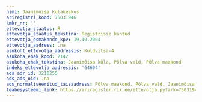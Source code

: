 ```yaml
---
nimi: Jaanimõisa Külakeskus
ariregistri_kood: 75031946
kmkr_nr: ''
ettevotja_staatus: R
ettevotja_staatus_tekstina: Registrisse kantud
ettevotja_esmakande_kpv: 19.10.2004
ettevotja_aadress: .na
asukoht_ettevotja_aadressis: Kuldvitsa-4
asukoha_ehak_kood: 2142
asukoha_ehak_tekstina: Jaanimõisa küla, Põlva vald, Põlva maakond
indeks_ettevotja_aadressis: '64604'
ads_adr_id: 3210255
ads_ads_oid: .na
ads_normaliseeritud_taisaadress: Põlva maakond, Põlva vald, Jaanimõisa küla, Kuldvitsa-4
teabesysteemi_link: https://ariregister.rik.ee/ettevotja.py?ark=75031946&ref=rekvisiidid
---
```

